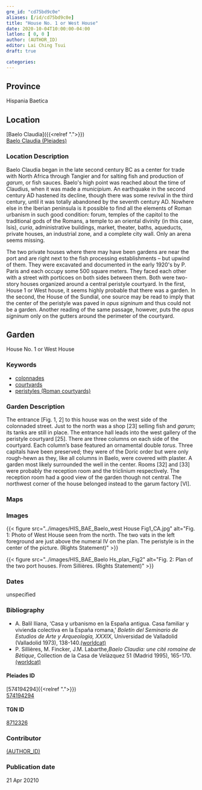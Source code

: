 ```yaml
---
gre_id: "cd75bd9c0e"
aliases: [/id/cd75bd9c0e]
title: "House No. 1 or West House"
date: 2020-10-04T10:00:00-04:00
latlon: [ 0, 0 ]
author: (AUTHOR_ID)
editor: Lai Ching Tsui
draft: true

categories:
---
```


## Province
Hispania Baetica

<!--### Province Description-->

<!-- DESCRIPTION -->


## Location

[Baelo Claudia]({{<relref ".">}}) \
[Baelo Claudia (Pleiades)](https://pleiades.stoa.org/places/256005)

### Location Description

Baelo Claudia began in the late second century BC as a center for trade with North Africa through Tangier and for salting fish and production of *garum*, or fish sauces. Baelo's high point was reached about the time of Claudius, when it was made a *municipium*. An earthquake in the second century AD hastened its decline, though there was some revival in the third century, until it was totally abandoned by the seventh century AD.  Nowhere else in the Iberian peninsula is it possible to find all the elements of Roman urbanism in such good condition: forum, temples of the capitol to the traditional gods of the Romans, a temple to an oriental divinity (in this case, Isis), *curia*, administrative buildings, market, theater, baths, aqueducts, private houses, an industrial zone, and a complete city wall.  Only an arena seems missing.

The two private houses where there may have been gardens are near the port and are right next to the fish processing establishments – but upwind of them.  They were excavated and documented in the early 1920's by P. Paris and each occupy some 500 square meters. They faced each other with a street with porticoes on both sides between them.  Both were two-story houses organized around a central peristyle courtyard. In the first, House 1 or West house, it seems highly probable that there was a garden.  In the second, the House of the Sundial, one source may be read to imply that the center of the peristyle was paved in *opus signinum* and thus could not be a garden. Another reading of the same passage, however, puts the *opus signinum* only on the gutters around the perimeter of the courtyard.

<!--## Sublocation-->

<!--
[AREA WITHIN LOCATION, LIKE “PALATINE HILL”](GEOREFERENCE LINK)
A sublocation is any area larger than an individual garden, but located within a location. I would always try to include a link to a controlled vocabulary here if possible. This ID may well be different from the Garden ID, e.g., Pompeii versus a Garden in one of the houses which has its own Pleiades ID.
-->

<!--### Sublocation Description-->

<!-- DESCRIPTION -->

## Garden

House No. 1 or West House

### Keywords

- [colonnades](http://vocab.getty.edu/page/aat/300002613)
- [courtyards](http://vocab.getty.edu/page/aat/300004095)
- [peristyles (Roman courtyards)](http://vocab.getty.edu/page/aat/300004029)
<!-- [Doric order]-->
<!-- [triclinium]-->

### Garden Description

The entrance [Fig. 1, 2] to this house was on the west side of the colonnaded street.  Just to the north was a shop [23] selling fish and *garum*; its tanks are still in place. The entrance hall leads into the west gallery of the peristyle courtyard [25]. There are three columns on each side of the courtyard. Each column’s base featured an ornamental double *torus*.  Three capitals have been preserved; they were of the Doric order but were only rough-hewn as they, like all columns in Baelo, were covered with plaster. A garden most likely surrounded the well in the center.  Rooms [32] and [33] were probably the reception room and the triclinium respectively. The reception room had a good view of the garden though not central.  The northwest corner of the house belonged instead to the garum factory [VI].


### Maps

<!--
{{< figure src="IMG_URL" alt="ALT_TEXT" title="CAPTION" >}}
-->

<!--### Plans-->

<!--
{{< figure src="IMG_URL" alt="ALT_TEXT" title="CAPTION" >}}
-->

### Images

{{< figure src="../images/HIS_BAE_Baelo_west House Fig1_CA.jpg" alt="Fig. 1: Photo of West House seen from the north. The two vats in the left foreground are just above the numeral IV on the plan.  The peristyle is in the center of the picture. (Rights Statement)" >}}

{{< figure src="../images/HIS_BAE_Baelo Hs_plan_Fig2" alt="Fig. 2: Plan of the two port houses. From Sillières. (Rights Statement)" >}}


### Dates

unspecified

### Bibliography
* A. Balil Iliana, ‘Casa y urbanismo en la España antigua. Casa familiar y vivienda colectiva en la España romana,’ *Boletín del Seminario de Estudios de Arte y Arqueología, XXXIX*, Universidad de Valladolid (Valladolid 1973), 138-140.[(worldcat)](http://www.worldcat.org/oclc/7243478)
* P. Sillières, M. Fincker, J.M. Labarthe,*Baelo Claudia: une cité romaine de Bètique*, Collection de la Casa de Velázquez 51 (Madrid 1995), 165-170.[(worldcat)](http://www.worldcat.org/oclc/431871350)



<!--#### Periodo ID-->

<!-- [PERIODO_ID](https://pleiades.stoa.org/places/PLEIADES_ID) -->

#### Pleiades ID
[574194294]{{<relref ".">}}) \
[574194294](https://pleiades.stoa.org/places/574194294)

#### TGN ID
[8712326](http://vocab.getty.edu/page/tgn/8712326)

### Contributor
[(AUTHOR_ID)](link) <!-- - (ORCID: [xxx](link)) -->

### Publication date

21 Apr 20210
